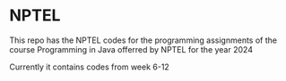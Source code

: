 # NPTEL
This repo has the NPTEL codes for the programming assignments of the course Programming in Java offerred by NPTEL for the year 2024

Currently it contains codes from week 6-12
